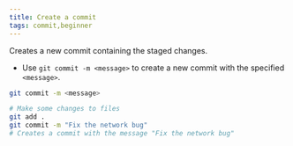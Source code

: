 ```yaml
---
title: Create a commit
tags: commit,beginner
---
```


Creates a new commit containing the staged changes.

- Use `git commit -m <message>` to create a new commit with the specified `<message>`.

```sh
git commit -m <message>
```

```sh
# Make some changes to files
git add .
git commit -m "Fix the network bug"
# Creates a commit with the message "Fix the network bug"
```
